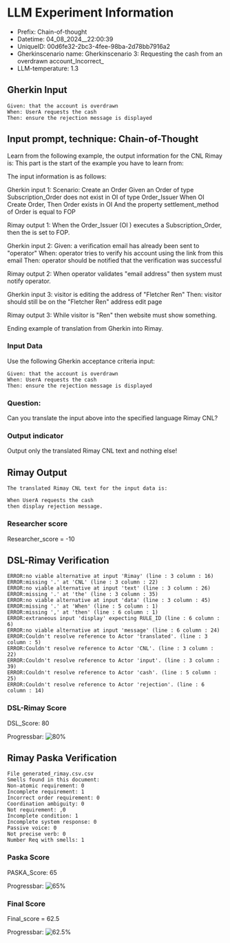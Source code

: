 

# LLM Experiment Information
* Prefix:   Chain-of-thought
* Datetime: 04_08_2024__22:00:39
* UniqueID: 00d6fe32-2bc3-4fee-98ba-2d78bb7916a2
* Gherkinscenario name: Gherkinscenario 3: Requesting the cash from an overdrawn account_Incorrect_
* LLM-temperature: 1.3

        

## Gherkin Input
```
Given: that the account is overdrawn
When: UserA requests the cash
Then: ensure the rejection message is displayed
```
    



## Input prompt, technique: Chain-of-Thought


Learn from the following example, the output information for the CNL Rimay is: 
This part is the start of the example you have to learn from:

The input information is as follows: 

Gherkin input 1:
Scenario: Create an Order
Given an Order of type Subscription_Order does not exist in OI of type Order_Issuer 
When OI Create Order, 
Then Order exists in OI 
And the property settlement_method of Order is equal to FOP


Rimay output 1:
When the Order_Issuer (OI ) executes  a Subscription_Order, 
then the  is set to FOP.


Gherkin input 2:
Given: a verification email has already been sent to "operator"
When: operator tries to verify his account using the link from this email
Then: operator should be notified that the verification was successful

Rimay output 2:
When operator validates "email address" 
then system must notify operator.  
 

Gherkin input 3: 
visitor is editing the address of "Fletcher Ren"
Then: visitor should still be on the "Fletcher Ren" address edit page


Rimay output 3:
While visitor is "Ren" 
then website must show something.


Ending example of translation from Gherkin into Rimay.


### Input Data
Use the following Gherkin acceptance criteria input: 
```
Given: that the account is overdrawn
When: UserA requests the cash
Then: ensure the rejection message is displayed
```

### Question:
Can you translate the input above into the specified language Rimay CNL?

### Output indicator
Output only the translated Rimay CNL text and nothing else!


## Rimay Output
```
The translated Rimay CNL text for the input data is: 

When UserA requests the cash 
then display rejection message.
``` 
            

### Researcher score
Researcher_score = -10




## DSL-Rimay Verification
```
ERROR:no viable alternative at input 'Rimay' (line : 3 column : 16)
ERROR:missing '.' at 'CNL' (line : 3 column : 22)
ERROR:no viable alternative at input 'text' (line : 3 column : 26)
ERROR:missing '.' at 'the' (line : 3 column : 35)
ERROR:no viable alternative at input 'data' (line : 3 column : 45)
ERROR:missing '.' at 'When' (line : 5 column : 1)
ERROR:missing ',' at 'then' (line : 6 column : 1)
ERROR:extraneous input 'display' expecting RULE_ID (line : 6 column : 6)
ERROR:no viable alternative at input 'message' (line : 6 column : 24)
ERROR:Couldn't resolve reference to Actor 'translated'. (line : 3 column : 5)
ERROR:Couldn't resolve reference to Actor 'CNL'. (line : 3 column : 22)
ERROR:Couldn't resolve reference to Actor 'input'. (line : 3 column : 39)
ERROR:Couldn't resolve reference to Actor 'cash'. (line : 5 column : 25)
ERROR:Couldn't resolve reference to Actor 'rejection'. (line : 6 column : 14)

```
### DSL-Rimay Score
DSL_Score: 80

Progressbar: ![80%](https://progress-bar.dev/80)

            


## Rimay Paska Verification
```
File generated_rimay.csv.csv
Smells found in this document: 
Non-atomic requirement: 0
Incomplete requirement: 1
Incorrect order requirement: 0
Coordination ambiguity: 0
Not requirement: ,0
Incomplete condition: 1
Incomplete system response: 0
Passive voice: 0
Not precise verb: 0
Number Req with smells: 1

```
### Paska Score
PASKA_Score: 65

Progressbar: ![65%](https://progress-bar.dev/65)

            

### Final Score
Final_score = 62.5

Progressbar: ![62.5%](https://progress-bar.dev/62.5)

